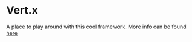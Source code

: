 # Vert.x

A place to play around with this cool framework. More info can be found [here](http://vertx.io/)
